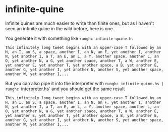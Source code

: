 # infinite-quine

Infinite quines are much easier to write than finite ones, but as I haven't seen an infinite quine in the wild before, here is one.

You generate it with something like `runghc infinite-quine.hs`

    This infinitely long tweet begins with an upper-case T followed by an H, an I, an S, a space, another I, an N, an F, yet another I, another N, yet another I, a T, an E, an L, a Y, another space, another L, an O, yet another N, a G, yet another space, another T, a W, another E, yet another E, yet another T, yet another space, a B, yet another E, another G, yet another I, yet another N, another S, yet another space, another W, yet another I,...
    
But you can also pipe it into the interpreter with `runghc infinite-quine.hs | runghc `interpreter.hs` and you should get the same result

    This infinitely long tweet begins with an upper-case T followed by an H, an I, an S, a space, another I, an N, an F, yet another I, another N, yet another I, a T, an E, an L, a Y, another space, another L, an O, yet another N, a G, yet another space, another T, a W, another E, yet another E, yet another T, yet another space, a B, yet another E, another G, yet another I, yet another N, another S, yet another space, another W, yet another I,...
    
